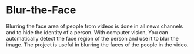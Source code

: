 # Blur-the-Face
 Blurring the face area of people from videos is done in all news channels and to hide the identity of a person.  With computer vision, You can automatically detect the face region of the person and use it to blur the image.  The project is useful in blurring the faces of the people in the video.
